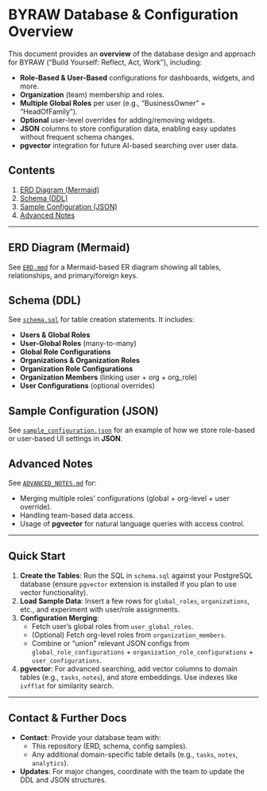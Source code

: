 # BYRAW Database & Configuration Overview

This document provides an **overview** of the database design and approach for BYRAW (“Build Yourself: Reflect, Act, Work”), including:

- **Role-Based & User-Based** configurations for dashboards, widgets, and more.
- **Organization** (team) membership and roles.
- **Multiple Global Roles** per user (e.g., “BusinessOwner” + “HeadOfFamily”).
- **Optional** user-level overrides for adding/removing widgets.
- **JSON** columns to store configuration data, enabling easy updates without frequent schema changes.
- **pgvector** integration for future AI-based searching over user data.

## Contents

1. [ERD Diagram (Mermaid)](#erd-diagram-mermaid)
2. [Schema (DDL)](#schema-ddl)
3. [Sample Configuration (JSON)](#sample-configuration-json)
4. [Advanced Notes](#advanced-notes)

---

## ERD Diagram (Mermaid)

See [`ERD.mmd`](./ERD.mmd) for a Mermaid-based ER diagram showing all tables, relationships, and primary/foreign keys.

## Schema (DDL)

See [`schema.sql`](./schema.sql) for table creation statements. It includes:

- **Users & Global Roles**
- **User-Global Roles** (many-to-many)
- **Global Role Configurations**
- **Organizations & Organization Roles**
- **Organization Role Configurations**
- **Organization Members** (linking user + org + org_role)
- **User Configurations** (optional overrides)

## Sample Configuration (JSON)

See [`sample_configuration.json`](./sample_configuration.json) for an example of how we store role-based or user-based UI settings in **JSON**.

## Advanced Notes

See [`ADVANCED_NOTES.md`](./ADVANCED_NOTES.md) for:

- Merging multiple roles’ configurations (global + org-level + user override).
- Handling team-based data access.
- Usage of **pgvector** for natural language queries with access control.

---

## Quick Start

1. **Create the Tables**: Run the SQL in `schema.sql` against your PostgreSQL database (ensure `pgvector` extension is installed if you plan to use vector functionality).
2. **Load Sample Data**: Insert a few rows for `global_roles`, `organizations`, etc., and experiment with user/role assignments.
3. **Configuration Merging**:
   - Fetch user’s global roles from `user_global_roles`.
   - (Optional) Fetch org-level roles from `organization_members`.
   - Combine or “union” relevant JSON configs from `global_role_configurations` + `organization_role_configurations` + `user_configurations`.
4. **pgvector**: For advanced searching, add vector columns to domain tables (e.g., `tasks`, `notes`), and store embeddings. Use indexes like `ivfflat` for similarity search.

---

## Contact & Further Docs

- **Contact**: Provide your database team with:
  - This repository (ERD, schema, config samples).
  - Any additional domain-specific table details (e.g., `tasks`, `notes`, `analytics`).
- **Updates**: For major changes, coordinate with the team to update the DDL and JSON structures.
